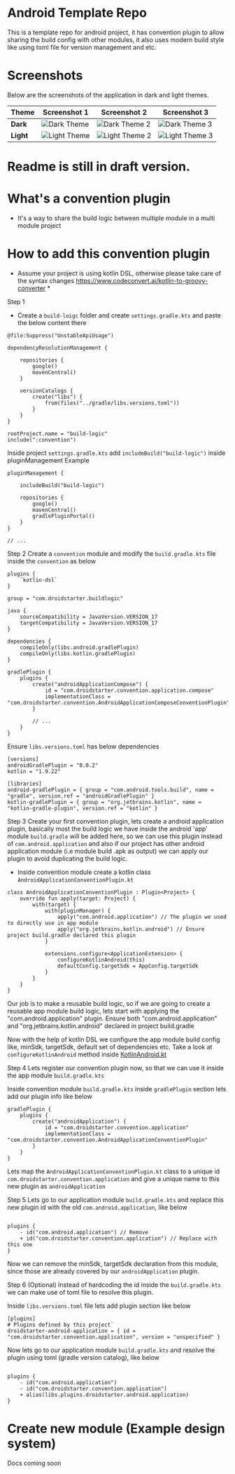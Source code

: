 # Android Template Repo
This is a template repo for android project, it has convention plugin to allow sharing the build config with other
modules, it also uses modern build style like using toml file for version management and etc.

# Screenshots

Below are the screenshots of the application in dark and light themes.

| Theme     | Screenshot 1                               | Screenshot 2                                   | Screenshot 3                                   |
|-----------|--------------------------------------------|------------------------------------------------|------------------------------------------------|
| **Dark**  | ![Dark Theme](docs/home_screen_dark.png)   | ![Dark Theme 2](docs/home_screen_dark_2.png)   | ![Dark Theme 3](docs/home_screen_dark_3.png)   |
| **Light** | ![Light Theme](docs/home_screen_light.png) | ![Light Theme 2](docs/home_screen_light_2.png) | ![Light Theme 3](docs/home_screen_light_3.png) |

# Readme is still in draft version.

# What's a convention plugin

* It's a way to share the build logic between multiple module in a multi module project

# How to add this convention plugin

* Assume your project is using kotlin DSL, otherwise please take care of the syntax
  changes https://www.codeconvert.ai/kotlin-to-groovy-converter *

Step 1
* Create a `build-loigc` folder and create `settings.gradle.kts` and paste the below content there

```
@file:Suppress("UnstableApiUsage")

dependencyResolutionManagement {

    repositories {
        google()
        mavenCentral()
    }

    versionCatalogs {
        create("libs") {
            from(files("../gradle/libs.versions.toml"))
        }
    }
}

rootProject.name = "build-logic"
include(":convention")

```

Inside project `settings.gradle.kts` add `includeBuild("build-logic")` inside pluginManagement
Example

```
pluginManagement {

    includeBuild("build-logic")

    repositories {
        google()
        mavenCentral()
        gradlePluginPortal()
    }
}

// ...
```

Step 2
Create a `convention` module and modify the `build.gradle.kts` file inside the `convention` as below

```
plugins {
    `kotlin-dsl`
}

group = "com.droidstarter.buildlogic"

java {
    sourceCompatibility = JavaVersion.VERSION_17
    targetCompatibility = JavaVersion.VERSION_17
}

dependencies {
    compileOnly(libs.android.gradlePlugin)
    compileOnly(libs.kotlin.gradlePlugin)
}

gradlePlugin {
    plugins {
        create("androidApplicationCompose") {
            id = "com.droidstarter.convention.application.compose"
            implementationClass = "com.droidstarter.convention.AndroidApplicationComposeConventionPlugin"
        }

        // ...
    }
}
```

Ensure `libs.versions.toml` has below dependencies

```
[versions]
androidGradlePlugin = "8.0.2"
kotlin = "1.9.22"

[libraries]
android-gradlePlugin = { group = "com.android.tools.build", name = "gradle", version.ref = "androidGradlePlugin" }
kotlin-gradlePlugin = { group = "org.jetbrains.kotlin", name = "kotlin-gradle-plugin", version.ref = "kotlin" }
```

Step 3
Create your first convention plugin, lets create a android application plugin, basically most the build logic we
have inside the android 'app' module `build.gradle` will be added here, so we can use this plugin instead of
`com.android.application` and also if our project has other android application module (i.e module build .apk as
output) we can apply our plugin to avoid duplicating the build logic.

* Inside convention module create a kotlin class `AndroidApplicationConventionPlugin.kt`

```
class AndroidApplicationConventionPlugin : Plugin<Project> {
    override fun apply(target: Project) {
        with(target) {
            with(pluginManager) {
                apply("com.android.application") // The plugin we used to directly use in app module
                apply("org.jetbrains.kotlin.android") // Ensure project build.gradle declared this plugin
            }

            extensions.configure<ApplicationExtension> {
                configureKotlinAndroid(this)
                defaultConfig.targetSdk = AppConfig.targetSdk
            }
        }
    }
}
```

Our job is to make a reusable build logic, so if we are going to create a reusable app module build logic, lets
start with applying the "com.android.application" plugin.
Ensure both "com.android.application" and "org.jetbrains.kotlin.android" declared in project build.gradle

Now with the help of kotlin DSL we configure the app module build config like, minSdk, targetSdk, default set of
dependencies etc. Take a look at `configureKotlinAndroid` method
inside [KotlinAndroid.kt](build-logic%2Fconvention%2Fsrc%2Fmain%2Fkotlin%2Fcom%2Fdroidstarter%2Fsupport%2FKotlinAndroid.kt)

Step 4
Lets register our convention plugin now, so that we can use it inside the app module `build.gradle.kts`

Inside convention module `build.gradle.kts` inside `gradlePlugin` section lets add our plugin info like below

```
gradlePlugin {
    plugins {
        create("androidApplication") {
            id = "com.droidstarter.convention.application"
            implementationClass = "com.droidstarter.convention.AndroidApplicationConventionPlugin"
        }
    }
}
```

Lets map the `AndroidApplicationConventionPlugin.kt` class to a unique id `com.droidstarter.convention.application`
and give a unique name to this new plugin as `androidApplication`

Step 5
Lets go to our application module `build.gradle.kts` and replace this new plugin id with the old
`com.android.application`, like below

```

plugins {
    - id("com.android.application") // Remove
    + id("com.droidstarter.convention.application") // Replace with this one
}
```

Now we can remove the minSdk, targetSdk declaration from this module, since those are already covered by our
`androidApplication` plugin.

Step 6 (Optional)
Instead of hardcoding the id inside the `build.gradle.kts` we can make use of toml file to resolve this plugin.

Inside `libs.versions.toml` file lets add plugin section like below

```
[plugins]
# Plugins defined by this project`
droidstarter-android-application = { id = "com.droidstarter.convention.application", version = "unspecified" }

```

Now lets go to our application module `build.gradle.kts` and resolve the plugin using toml (gradle version catalog),
like below

```

plugins {
    - id("com.android.application")
    - id("com.droidstarter.convention.application")
    + alias(libs.plugins.droidstarter.android.application)
}
```

# Create new module (Example design system)

Docs coming soon